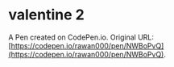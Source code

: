 # valentine 2

A Pen created on CodePen.io. Original URL: [https://codepen.io/rawan000/pen/NWBoPvQ](https://codepen.io/rawan000/pen/NWBoPvQ).

